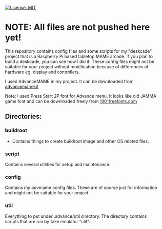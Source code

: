 [![License: MIT](https://img.shields.io/badge/License-MIT-yellow.svg)](https://opensource.org/licenses/MIT)

# NOTE: All files are not pushed here yet!

This repository contains config files and some scripts for my "deskcade" project that is a 
Raspberry Pi based tabletop MAME arcade. If you plan to build a deskcade, you can see how I did it.
These config files might not be suitable for your project without modification because of differences 
of hardware eg. display and controllers.

I used AdvanceMAME in my project. It can be downloaded from [advancemame.it](http://www.advancemame.it/download)

Note: I used Press Start 2P font for Advance menu. It looks like old JAMMA game font and can be downloaded
freely from [1001freefonts.com](https://www.1001freefonts.com/press_start_2p.font)

## Directories:

### buildroot
  - Contains things to create buildroot image and other OS related files. 

### script
Contains several utilities for setup and maintenance.

### config 
Contains my advmame config files. These are of course just for information and might not be suitable for your project.

### util
Everything to put under .advance/util directory. The directory contains scripts that are run by fake emulator "util".

